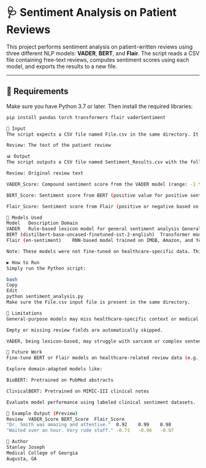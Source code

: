 # 🩺 Sentiment Analysis on Patient Reviews

This project performs sentiment analysis on patient-written reviews using three different NLP models: **VADER**, **BERT**, and **Flair**. The script reads a CSV file containing free-text reviews, computes sentiment scores using each model, and exports the results to a new file.

---

## 🔧 Requirements

Make sure you have Python 3.7 or later. Then install the required libraries:

```bash
pip install pandas torch transformers flair vaderSentiment

📁 Input
The script expects a CSV file named File.csv in the same directory. It should contain at least one column:

Review: The text of the patient review

📊 Output
The script outputs a CSV file named Sentiment_Results.csv with the following columns:

Review: Original review text

VADER_Score: Compound sentiment score from the VADER model (range: -1 to 1)

BERT_Score: Sentiment score from BERT (positive value for positive sentiment, negative for negative sentiment)

Flair_Score: Sentiment score from Flair (positive or negative based on classification)

🧠 Models Used
Model	Description	Domain
VADER	Rule-based lexicon model for general sentiment analysis	General-purpose
BERT (distilbert-base-uncased-finetuned-sst-2-english)	Transformer model fine-tuned on SST-2 (Stanford Sentiment Treebank)	General-purpose
Flair (en-sentiment)	RNN-based model trained on IMDB, Amazon, and Yelp reviews	General-purpose

Note: These models were not fine-tuned on healthcare-specific data. This may limit performance when interpreting clinical sentiment or patient emotions in medical contexts.

▶️ How to Run
Simply run the Python script:

bash
Copy
Edit
python sentiment_analysis.py
Make sure the File.csv input file is present in the same directory.

📌 Limitations
General-purpose models may miss healthcare-specific context or medical nuance.

Empty or missing review fields are automatically skipped.

VADER, being lexicon-based, may struggle with sarcasm or complex sentence structures.

🔮 Future Work
Fine-tune BERT or Flair models on healthcare-related review data (e.g., Healthgrades, RateMDs).

Explore domain-adapted models like:

BioBERT: Pretrained on PubMed abstracts

ClinicalBERT: Pretrained on MIMIC-III clinical notes

Evaluate model performance using labeled clinical sentiment datasets.

📂 Example Output (Preview)
Review	VADER_Score	BERT_Score	Flair_Score
"Dr. Smith was amazing and attentive."	0.92	0.99	0.98
"Waited over an hour. Very rude staff."	-0.71	-0.96	-0.87

👤 Author
Stanley Joseph
Medical College of Georgia
Augusta, GA
